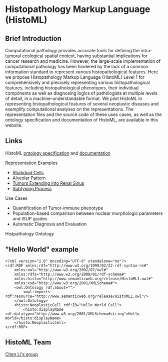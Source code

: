 # Histopathology Markup Language (HistoML)



## Brief Introduction

Computational pathology provides accurate tools for defining the intra-tumoral ecological spatial context, having substantial implications for cancer research and medicine. However, the large-scale implementation of computational pathology has been hindered by the lack of a common information standard to represent various histopathological features. Here we propose Histopathology Markup Language (HistoML) Level 1 for comprehensively and precisely representing various histopathological features, including histopathological phenotypes, their individual components as well as diagnosing logics of pathologists at multiple levels of detail, in a machine-understandable format. We pilot HistoML in representing histopathological features of several neoplastic diseases and exemplify computational analyses on the representations. The representation files and the source code of these uses cases, as well as the ontology specification and documentation of HistoML, are available in this website.



## Links

HistoML [ontology specification](https://github.com/Peiliang/HistoML/tree/master/Specification/Level1/Ontology_Specification) and [documentation](https://github.com/BioPAX/specification/tree/master/Level3/docs)

Representation Examples

- [Rhabdoid Cells](https://github.com/Peiliang/HistoML/tree/master/Specification/Level1/Representation_Examples/Rhabdoid_cells)
- [Alveolar Pattern](https://github.com/Peiliang/HistoML/tree/master/Specification/Level1/Representation_Examples/Alveolar_pattern)
- [Tumors Extending into Renal Sinus](https://github.com/Peiliang/HistoML/tree/master/Specification/Level1/Representation_Examples/Tumors_extending_into_renal_sinus)
- [Subtyping Process](https://github.com/Peiliang/HistoML/tree/master/Specification/Level1/Representation_Examples/Subtyping_Process)

Use Cases

- Quantification of Tumor-immune phenotype
- Population-based comparison between nuclear morphologic parameters and ISUP grades
- Automatic Diagnosis and Evaluation

Histpathology Ontology



## "Hello World" example

```
<?xml version="1.0" encoding="UTF-8" standalone="no"?>
<rdf:RDF xmlns:rdf="http://www.w3.org/1999/02/22-rdf-syntax-ns#" 
	xmlns:owl="http://www.w3.org/2002/07/owl#" 
    xmlns:rdfs="http://www.w3.org/2000/01/rdf-schema#" 
    xmlns:histo="http://www.semanticweb.org/release/HistoML1.owl#"
    xmlns:xsd="http://www.w3.org/2001/XMLSchema#">
	<owl:Ontology rdf:about="">
        <owl:imports rdf:resource="http://www.semanticweb.org/release/HistoML1.owl"/>
    </owl:Ontology>
	<histo:NeoplasticCell rdf:ID="Hello_World_Cell">
		<histo:displayName rdf:datatype="http://www.w3.org/2001/XMLSchema#string">Hello World</histo:displayName>
	</histo:NeoplasticCell>
</rdf:RDF>
```



## HistoML Team

[Chen Li's group](http://www.chenli.group/home)

